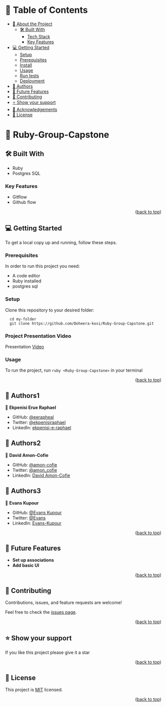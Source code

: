 <a name="readme-top"></a>

# 📗 Table of Contents

- [📖 About the Project](#about-project)
  - [🛠 Built With](#built-with)
    - [Tech Stack](#tech-stack)
    - [Key Features](#key-features)
- [💻 Getting Started](#getting-started)
  - [Setup](#setup)
  - [Prerequisites](#prerequisites)
  - [Install](#install)
  - [Usage](#usage)
  - [Run tests](#run-tests)
  - [Deployment](#triangular_flag_on_post-deployment)
- [👥 Authors](#authors)
- [🔭 Future Features](#future-features)
- [🤝 Contributing](#contributing)
- [⭐️ Show your support](#support)
- [🙏 Acknowledgements](#acknowledgements)
- [📝 License](#license)

<!-- PROJECT DESCRIPTION -->

# 📖 Ruby-Group-Capstone <a name="about-project"></a>

## 🛠 Built With <a name="built-with"></a>

- Ruby
- Postgres SQL

### Key Features <a name="key-features"></a>

- Gitflow
- Github flow 

<p align="right">(<a href="#readme-top">back to top</a>)</p>

<!-- GETTING STARTED -->

## 💻 Getting Started <a name="getting-started"></a>

To get a local copy up and running, follow these steps.

### Prerequisites

In order to run this project you need:

- A code editor
- Ruby installed
- postgres sql

### Setup

Clone this repository to your desired folder:

```
  cd my-folder
  git clone https://github.com/Doheera-kosi/Ruby-Group-Capstone.git
```
### Project Presentation Video
Presentation [Video](https://drive.google.com/file/d/1SxpI-ht89IDelF_N1gXrpTsSUXnhIvsz/view?usp=sharing)

### Usage

To run the project, run `ruby <Ruby-Group-Capstone>` in your terminal

<p align="right">(<a href="#readme-top">back to top</a>)</p>

<!-- AUTHORS -->

## 👥 Authors1 <a name="authors"></a>

👤 **Ekpenisi Erue Raphael**

- GitHub: [@eerapheal](https://github.com/eerapheal)
- Twitter: [@ekpenisiraphael](https://twitter.com/ekpenisiraphael)
- LinkedIn: [ekpenisi-e-raphael](https://www.linkedin.com/in/ekpenisi-e-raphael/)

## 👥 Authors2 <a name="authors"></a>

👤 **David Amon-Cofie**

- GitHub: [@amon-cofie](https://github.com/amon-cofie)
- Twitter: [@amon_cofie](https://twitter.com/amon_cofie)
- LinkedIn: [David Amon-Cofie](https://www.linkedin.com/in/david-amon-cofie-2389ab241/)

## 👥 Authors3 <a name="authors"></a>

👥 **Evans Kupour**

- GitHub: [@Evans Kupour](https://github.com/Doheera-kosi)
- Twitter: [@Evans](https://twitter.com/@KupourE)
- LinkedIn: [Evans-Kupour](https://www.linkedin.com/in/evans-kupour-1879421a3/)

<p align="right">(<a href="#readme-top">back to top</a>)</p>

<!-- FUTURE FEATURES -->

## 🔭 Future Features <a name="future-features"></a>

- **Set up associations**
- **Add basic UI**

<p align="right">(<a href="#readme-top">back to top</a>)</p>

<!-- CONTRIBUTING -->

## 🤝 Contributing <a name="contributing"></a>

Contributions, issues, and feature requests are welcome!

Feel free to check the [issues page](https://github.com/eerapheal/OOP-school-library/issues).

<p align="right">(<a href="#readme-top">back to top</a>)</p>

<!-- SUPPORT -->

## ⭐️ Show your support <a name="support"></a>

If you like this project please give it a star

<p align="right">(<a href="#readme-top">back to top</a>)</p>

<!-- LICENSE -->

## 📝 License <a name="license"></a>

This project is [MIT](https://github.com/amon-cofie/oop_school_lib/blob/dev/LICENSE) licensed.

<p align="right">(<a href="#readme-top">back to top</a>)</p>
